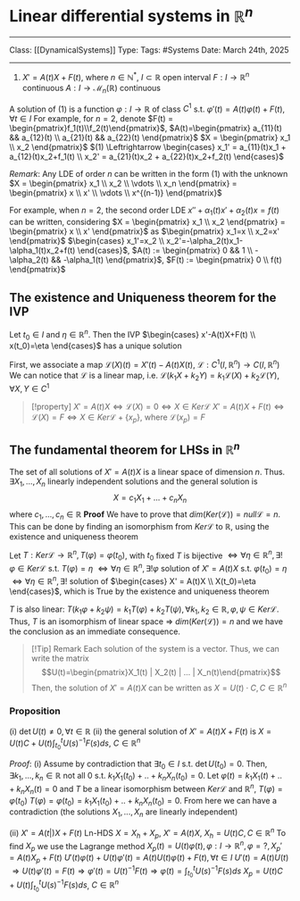 # Linear differential systems in $\mathbb{R}^n$
___
Class: [[DynamicalSystems]]
Type: 
Tags: #Systems 
Date: March 24th, 2025
___

1. $X'=A(t)X+F(t)$, where
$n \in \mathbb{N}^*$, 
$I \subset \mathbb{R}$ open interval
$F:I \rightarrow \mathbb{R}^n$ continuous
$A : I \rightarrow \mathcal{M}_n(\mathbb{R})$ continuous

A solution of (1) is a function $\varphi : I \rightarrow \mathbb{R}$  of class $C^1$ s.t. $\varphi ' (t) = A(t)\varphi(t)+F(t), \forall t \in I$
For example, for $n = 2$, denote $F(t) = \begin{pmatrix}f_1(t)\\f_2(t)\end{pmatrix}$, $A(t)=\begin{pmatrix} a_{11}(t) && a_{12}(t) \\ a_{21}(t) && a_{22}(t) \end{pmatrix}$
$X = \begin{pmatrix} x_1 \\ x_2 \end{pmatrix}$ $(1) \Leftrightarrow \begin{cases} x_1' = a_{11}(t)x_1 + a_{12}(t)x_2+f_1(t) \\ x_2' = a_{21}(t)x_2 + a_{22}(t)x_2+f_2(t) \end{cases}$

*Remark*: Any LDE of order $n$ can be written in the form $(1)$ with the unknown $X = \begin{pmatrix} x_1 \\ x_2 \\ \vdots \\ x_n \end{pmatrix} = \begin{pmatrix} x \\ x' \\ \vdots \\ x^{(n-1)} \end{pmatrix}$

For example, when $n = 2$, the second order LDE $x''+\alpha_1(t)x'+\alpha_2(t)x=f(t)$ can be written, considering $X = \begin{pmatrix} x_1 \\ x_2 \end{pmatrix} = \begin{pmatrix} x \\ x' \end{pmatrix}$ as $\begin{pmatrix} x_1=x \\ x_2=x' \end{pmatrix}$
$\begin{cases} x_1'=x_2 \\ x_2'=-\alpha_2(t)x_1-\alpha_1(t)x_2+f(t) \end{cases}$, $A(t) := \begin{pmatrix} 0 && 1 \\ -\alpha_2(t) && -\alpha_1(t) \end{pmatrix}$, $F(t) := \begin{pmatrix} 0 \\ f(t) \end{pmatrix}$

## The existence and Uniqueness theorem for the IVP
Let $t_0 \in I$ and $\eta \in \mathbb{R}^n$. Then the IVP $\begin{cases} x'-A(t)X+F(t) \\ x(t_0)=\eta \end{cases}$ has a unique solution

First, we associate a map $\mathcal{L}(X)(t) = X'(t)-A(t)X(t)$, $\mathcal{L}:C^1(I, \mathbb{R}^n)\rightarrow C(I,\mathbb{R}^n)$
We can notice that $\mathcal{L}$ is a linear map, i.e. $\mathcal{L}(k_1X+k_2Y)=k_1\mathcal{L}(X)+k_2\mathcal{L}(Y), \forall X,Y \in C^1$
>[!property] 
>$X'=A(t)X \Leftrightarrow \mathcal{L}(X)=0 \Leftrightarrow X \in Ker\mathcal{L}$
>$X'=A(t)X+F(t)\Leftrightarrow \mathcal{L}(X)=F \Leftrightarrow X \in Ker\mathcal{L}+\{x_p\}$, where $\mathcal{L}(x_p) = F$

## The fundamental theorem for LHSs in $\mathbb{R}^n$
The set of all solutions of $X'=A(t)X$ is a linear space of dimension $n$. Thus. $\exists X_1,...,X_n$ linearly independent solutions and the general solution is $$X=c_1X_1+...+c_nX_n$$where $c_1,...,c_n \in \mathbb{R}$
**Proof**
We have to prove that $dim(Ker(\mathcal{L}))=null\mathcal{L}=n$. This can be done by finding an isomorphism from $Ker\mathcal{L}$ to $\mathbb{R}$, using the existence and uniqueness theorem 

Let $T : Ker\mathcal{L} \rightarrow \mathbb{R}^n, T(\varphi) = \varphi(t_0)$, with $t_0$ fixed
$T$ is bijective $\iff \forall \eta \in \mathbb{R}^n, \exists ! \varphi \in Ker \mathcal{L}$ s.t. $T(\varphi)=\eta$ $\iff \forall \eta \in \mathbb{R}^n, \exists ! \varphi$ solution of $X' = A(t)X$ s.t. $\varphi(t_0)=\eta$ $\iff \forall \eta \in \mathbb{R}^n, \exists !$ solution of $\begin{cases} X' = A(t)X \\ X(t_0)=\eta \end{cases}$, which is True by the existence and uniqueness theorem   

$T$ is also linear: $T(k_1\varphi+k_2\psi)=k_1T(\varphi)+k_2T(\psi), \forall k_1,k_2 \in \mathbb{R}, \varphi, \psi \in Ker\mathcal{L}$.
Thus, $T$ is an isomorphism of linear space $\Rightarrow$ $dim(Ker(\mathcal{L}))=n$ and we have the conclusion as an immediate consequence.

>[!Tip] Remark
>Each solution of the system is a vector. Thus, we can write the matrix $$U(t)=\begin{pmatrix}X_1(t) | X_2(t) | ... | X_n(t)\end{pmatrix}$$
>Then, the solution of $X' = A(t)X$ can be written as $X=U(t)\cdot C, C \in \mathbb{R}^n$


### Proposition 
(i) $\det U(t) \neq 0, \forall t \in \mathbb{R}$
(ii) the general solution of $X'=A(t)X+F(t)$ is $X = U(t)C + U(t)\int_{t_0}^t U(s)^{-1}F(s)ds$, $C \in \mathbb{R}^n$

*Proof*:
(i) Assume by contradiction that $\exists t_0 \in I$ s.t. $\det U(t_0)=0$. Then, $\exists k_1, ..., k_n \in \mathbb{R}$ not all $0$ s.t. $k_1X_1(t_0)+..+k_nX_n(t_0)=0$. Let $\varphi(t)=k_1X_1(t)+..+k_nX_n(t)=0$ and $T$ be a linear isomorphism between $Ker \mathcal{L}$ and $\mathbb{R}^n$, $T(\varphi)=\varphi(t_0)$
$T(\varphi)=\varphi(t_0)=k_1X_1(t_0)+..+k_nX_n(t_0)=0$. From here we can have a contradiction (the solutions $X_1,...,X_n$ are linearly independent)

(ii) $X' = A(t|)X+F(t)$ Ln-HDS
$X = X_h + X_p$, $X'=A(t)X$, $X_h = U(t)C, C\in\mathbb{R}^n$
To find $X_p$ we use the Lagrange method
$X_p(t)=U(t)\varphi(t),\varphi:I\rightarrow\mathbb{R}^n, \varphi=?, X_p'=A(t)X_p+F(t)$
$U'(t)\varphi(t)+U(t)\varphi'(t)=A(t)U(t)\varphi(t)+F(t), \forall t \in I$ 
$U'(t) = A(t)U(t)$
$\Rightarrow U(t)\varphi'(t)=F(t) \Rightarrow \varphi'(t)=U(t)^{-1}F(t) \Rightarrow \varphi(t)=\int_{t_0}^tU(s)^{-1}F(s)ds$
$X_p=U(t)C+ U(t)\int_{t_0}^tU(s)^{-1}F(s)ds$, $C \in \mathbb{R}^n$




